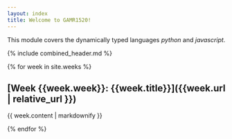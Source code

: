 ```yaml
---
layout: index
title: Welcome to GAMR1520!
---
```


This module covers the dynamically typed languages *python* and *javascript*.

{% include combined_header.md %}


{% for week in site.weeks %}


## [Week {{week.week}}: {{week.title}}]({{week.url | relative_url }})

{{ week.content | markdownify }}

{% endfor %}
